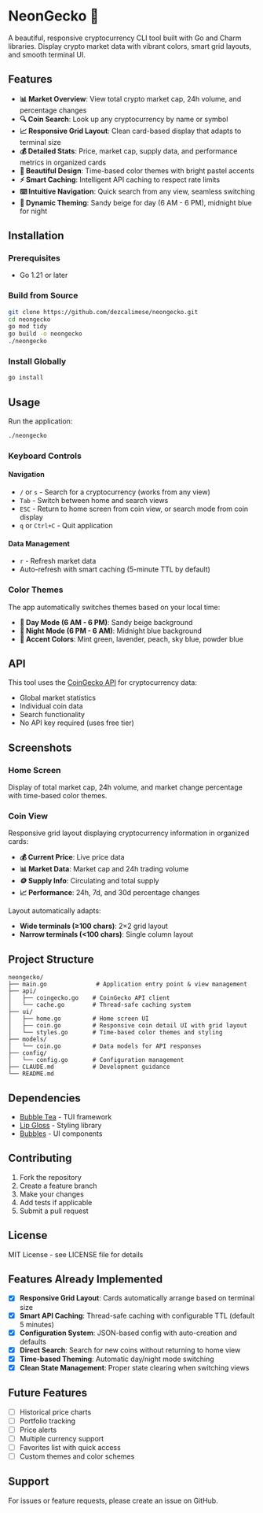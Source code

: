 # NeonGecko 🦎

A beautiful, responsive cryptocurrency CLI tool built with Go and Charm libraries. Display crypto market data with vibrant colors, smart grid layouts, and smooth terminal UI.

## Features

- **📊 Market Overview**: View total crypto market cap, 24h volume, and percentage changes
- **🔍 Coin Search**: Look up any cryptocurrency by name or symbol  
- **📈 Responsive Grid Layout**: Clean card-based display that adapts to terminal size
- **💰 Detailed Stats**: Price, market cap, supply data, and performance metrics in organized cards
- **🎨 Beautiful Design**: Time-based color themes with bright pastel accents
- **⚡ Smart Caching**: Intelligent API caching to respect rate limits
- **⌨️ Intuitive Navigation**: Quick search from any view, seamless switching
- **🌅 Dynamic Theming**: Sandy beige for day (6 AM - 6 PM), midnight blue for night

## Installation

### Prerequisites
- Go 1.21 or later

### Build from Source
```bash
git clone https://github.com/dezcalimese/neongecko.git
cd neongecko
go mod tidy
go build -o neongecko
./neongecko
```

### Install Globally
```bash
go install
```

## Usage

Run the application:
```bash
./neongecko
```

### Keyboard Controls

#### Navigation
- `/` or `s` - Search for a cryptocurrency (works from any view)
- `Tab` - Switch between home and search views
- `ESC` - Return to home screen from coin view, or search mode from coin display
- `q` or `Ctrl+C` - Quit application

#### Data Management
- `r` - Refresh market data
- Auto-refresh with smart caching (5-minute TTL by default)

### Color Themes

The app automatically switches themes based on your local time:
- **🌅 Day Mode (6 AM - 6 PM)**: Sandy beige background
- **🌙 Night Mode (6 PM - 6 AM)**: Midnight blue background
- **🎨 Accent Colors**: Mint green, lavender, peach, sky blue, powder blue

## API

This tool uses the [CoinGecko API](https://www.coingecko.com/en/api) for cryptocurrency data:
- Global market statistics
- Individual coin data
- Search functionality
- No API key required (uses free tier)

## Screenshots

### Home Screen
Display of total market cap, 24h volume, and market change percentage with time-based color themes.

### Coin View
Responsive grid layout displaying cryptocurrency information in organized cards:
- **💰 Current Price**: Live price data
- **📊 Market Data**: Market cap and 24h trading volume  
- **🪙 Supply Info**: Circulating and total supply
- **📈 Performance**: 24h, 7d, and 30d percentage changes

Layout automatically adapts:
- **Wide terminals (≥100 chars)**: 2×2 grid layout
- **Narrow terminals (<100 chars)**: Single column layout

## Project Structure

```
neongecko/
├── main.go              # Application entry point & view management
├── api/
│   ├── coingecko.go    # CoinGecko API client
│   └── cache.go        # Thread-safe caching system
├── ui/
│   ├── home.go         # Home screen UI
│   ├── coin.go         # Responsive coin detail UI with grid layout
│   └── styles.go       # Time-based color themes and styling
├── models/
│   └── coin.go         # Data models for API responses
├── config/
│   └── config.go       # Configuration management
├── CLAUDE.md           # Development guidance
└── README.md
```

## Dependencies

- [Bubble Tea](https://github.com/charmbracelet/bubbletea) - TUI framework
- [Lip Gloss](https://github.com/charmbracelet/lipgloss) - Styling library  
- [Bubbles](https://github.com/charmbracelet/bubbles) - UI components

## Contributing

1. Fork the repository
2. Create a feature branch
3. Make your changes
4. Add tests if applicable
5. Submit a pull request

## License

MIT License - see LICENSE file for details

## Features Already Implemented

- [x] **Responsive Grid Layout**: Cards automatically arrange based on terminal size
- [x] **Smart API Caching**: Thread-safe caching with configurable TTL (default 5 minutes)
- [x] **Configuration System**: JSON-based config with auto-creation and defaults
- [x] **Direct Search**: Search for new coins without returning to home view
- [x] **Time-based Theming**: Automatic day/night mode switching
- [x] **Clean State Management**: Proper state clearing when switching views

## Future Features

- [ ] Historical price charts
- [ ] Portfolio tracking  
- [ ] Price alerts
- [ ] Multiple currency support
- [ ] Favorites list with quick access
- [ ] Custom themes and color schemes

## Support

For issues or feature requests, please create an issue on GitHub.